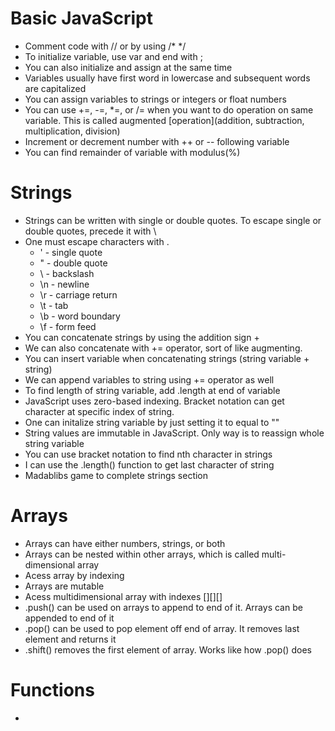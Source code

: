 # Basic JavaScript
* Comment code with // or by using /* */
* To initialize variable, use var and end with ;
* You can also initialize and assign at the same time
* Variables usually have first word in lowercase and subsequent words are capitalized
* You can assign variables to strings or integers or float numbers
* You can use +=, -=, *=, or /= when you want to do operation on same variable. This is called augmented [operation](addition, subtraction, multiplication, division)
* Increment or decrement number with ++ or -- following variable
* You can find remainder of variable with modulus(%) 

# Strings
* Strings can be written with single or double quotes. To escape single or double quotes, precede it with \
* One must escape characters with \. 
    * \' - single quote
    * \" - double quote
    * \\ - backslash
    * \n - newline
    * \r - carriage return
    * \t - tab
    * \b - word boundary 
    * \f - form feed
* You can concatenate strings by using the addition sign +
* We can also concatenate with += operator, sort of like augmenting.
* You can insert variable when concatenating strings (string variable + string)
* We can append variables to string using += operator as well
* To find length of string variable, add .length at end of variable
* JavaScript uses zero-based indexing. Bracket notation can get character at specific index of string. 
* One can initalize string variable by just setting it to equal to ""
* String values are immutable in JavaScript. Only way is to reassign whole string variable 
* You can use bracket notation to find nth character in strings
* I can use the .length() function to get last character of string
* Madablibs game to complete strings section

# Arrays
* Arrays can have either numbers, strings, or both
* Arrays can be nested within other arrays, which is called multi-dimensional array
* Acess array by indexing
* Arrays are mutable
* Acess multidimensional array with indexes [][][]
* .push() can be used on arrays to append to end of it. Arrays can be appended to end of it
* .pop() can be used to pop element off end of array. It removes last element and returns it
* .shift() removes the first element of array. Works like how .pop() does

# Functions
* 